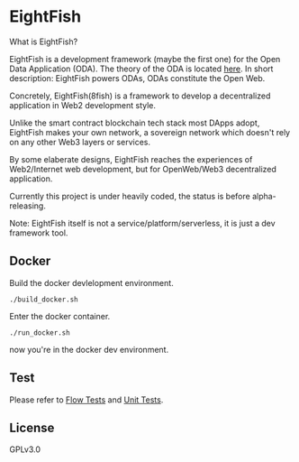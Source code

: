 # EightFish

What is EightFish?

EightFish is a development framework (maybe the first one) for the Open Data Application (ODA). The theory of the ODA is located [here](https://medium.com/@daogangtang/the-road-to-open-web-b684879a5571). In short description: EightFish powers ODAs, ODAs constitute the Open Web.

Concretely, EightFish(8fish) is a framework to develop a decentralized application in Web2 development style.

Unlike the smart contract blockchain tech stack most DApps adopt, EightFish makes your own network, a sovereign network which doesn't rely on any other Web3 layers or services.

By some elaberate designs, EightFish reaches the experiences of Web2/Internet web development, but for OpenWeb/Web3 decentralized application.

Currently this project is under heavily coded, the status is before alpha-releasing.

Note: EightFish itself is not a service/platform/serverless, it is just a dev framework tool.

## Docker

Build the docker devlelopment environment.

```
./build_docker.sh
```

Enter the docker container.

```
./run_docker.sh
```

now you're in the docker dev environment.

## Test

Please refer to [Flow Tests](./flow_tests.md) and [Unit Tests](./unit_tests.md).

## License

GPLv3.0
